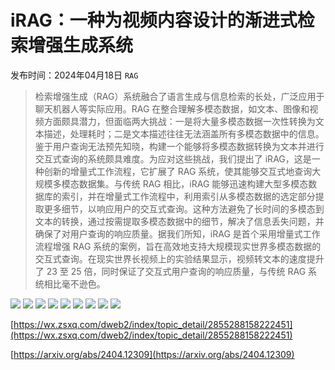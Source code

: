 # iRAG：一种为视频内容设计的渐进式检索增强生成系统
发布时间：2024年04月18日
`RAG`
> 检索增强生成（RAG）系统融合了语言生成与信息检索的长处，广泛应用于聊天机器人等实际应用。RAG 在整合理解多模态数据，如文本、图像和视频方面颇具潜力，但面临两大挑战：一是将大量多模态数据一次性转换为文本描述，处理耗时；二是文本描述往往无法涵盖所有多模态数据中的信息。鉴于用户查询无法预先知晓，构建一个能够将多模态数据转换为文本并进行交互式查询的系统颇具难度。为应对这些挑战，我们提出了 iRAG，这是一种创新的增量式工作流程，它扩展了 RAG 系统，使其能够交互式地查询大规模多模态数据集。与传统 RAG 相比，iRAG 能够迅速构建大型多模态数据库的索引，并在增量式工作流程中，利用索引从多模态数据的选定部分提取更多细节，以响应用户的交互式查询。这种方法避免了长时间的多模态到文本的转换，通过按需提取多模态数据中的细节，解决了信息丢失问题，并确保了对用户查询的响应质量。据我们所知，iRAG 是首个采用增量式工作流程增强 RAG 系统的案例，旨在高效地支持大规模现实世界多模态数据的交互式查询。在现实世界长视频上的实验结果显示，视频转文本的速度提升了 23 至 25 倍，同时保证了交互式用户查询的响应质量，与传统 RAG 系统相比毫不逊色。

![](https://raw.githubusercontent.com/HuggingAGI/HuggingArxiv/main/paper_images/2404.12309/x1.png)
![](https://raw.githubusercontent.com/HuggingAGI/HuggingArxiv/main/paper_images/2404.12309/x2.png)
![](https://raw.githubusercontent.com/HuggingAGI/HuggingArxiv/main/paper_images/2404.12309/x3.png)
![](https://raw.githubusercontent.com/HuggingAGI/HuggingArxiv/main/paper_images/2404.12309/x4.png)
![](https://raw.githubusercontent.com/HuggingAGI/HuggingArxiv/main/paper_images/2404.12309/x5.png)
![](https://raw.githubusercontent.com/HuggingAGI/HuggingArxiv/main/paper_images/2404.12309/x6.png)
![](https://raw.githubusercontent.com/HuggingAGI/HuggingArxiv/main/paper_images/2404.12309/x7.png)
![](https://raw.githubusercontent.com/HuggingAGI/HuggingArxiv/main/paper_images/2404.12309/x8.png)
![](https://raw.githubusercontent.com/HuggingAGI/HuggingArxiv/main/paper_images/2404.12309/x9.png)

[https://wx.zsxq.com/dweb2/index/topic_detail/2855288158222451](https://wx.zsxq.com/dweb2/index/topic_detail/2855288158222451)

[https://arxiv.org/abs/2404.12309](https://arxiv.org/abs/2404.12309)